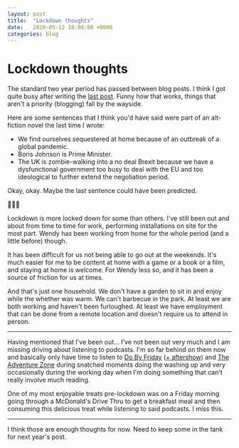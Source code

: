 ```yaml
---
layout: post
title:  "Lockdown thoughts"
date:   2020-05-12 18:00:00 +0000
categories: blog
---
```


# Lockdown thoughts

The standard two year period has passed between blog posts. I think I got quite busy after writing the [last post](https://robinashton.com/blog/2018/04/16/meta-posts-best-posts.html). Funny how that works, things that aren't a priority (blogging) fall by the wayside. 

Here are some sentences that I think you'd have said were part of an alt-fiction novel the last time I wrote:

- We find ourselves sequestered at home because of an outbreak of a global pandemic. 
- Boris Johnson is Prime Minister. 
- The UK is zombie-walking into a no deal Brexit because we have a dysfunctional government too busy to deal with the EU and too ideological to further extend the negotiation period.

Okay, okay. Maybe the last sentence could have been predicted. 

🧟‍🧟‍🧟‍

Lockdown is more locked down for some than others. I've still been out and about from time to time for work, performing installations on site for the most part. Wendy has been working from home for the whole period (and a little before) though. 

It has been difficult for us not being able to go out at the weekends. It's much easier for me to be content at home with a game or a book or a film, and staying at home is welcome. For Wendy less so, and it has been a source of friction for us at times.

And that's just one household. We don't have a garden to sit in and enjoy while the whether was warm. We can't barbecue in the park. At least we are both working and haven't been furloughed. At least we have employment that can be done from a remote location and doesn't require us to attend in person. 

--- 

Having mentioned that I've been out... I've not been out very much and I am missing driving about listening to podcasts. I'm so far behind on them now and basically only have time to listen to [Do By Friday](http://dobyfriday.com) ([+ aftershow](http://giveusyourfuckingmoney.com)) and [The Adventure Zone](https://maximumfun.org/podcasts/adventure-zone/) during snatched moments doing the washing up and very occasionally during the working day when I'm doing something that can't really involve much reading.

One of my most enjoyable treats pre-lockdown was on a Friday morning going through a McDonald's Drive Thru to get a breakfast meal and then consuming this delicious treat while listening to said podcasts. I miss this. 

--- 

I think those are enough thoughts for now. Need to keep some in the tank for next year's post. 
